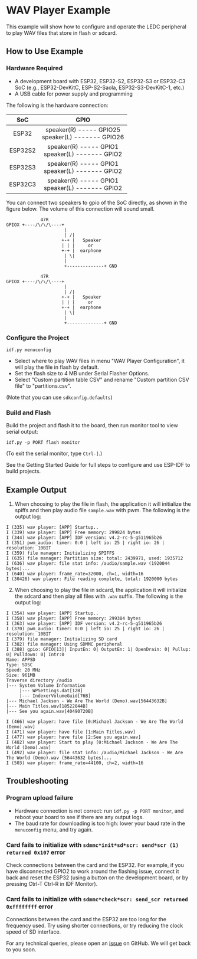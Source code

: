 # WAV Player Example

This example will show how to configure and operate the LEDC peripheral to play WAV files that store in flash or sdcard.

## How to Use Example

### Hardware Required

* A development board with ESP32, ESP32-S2, ESP32-S3 or ESP32-C3 SoC (e.g., ESP32-DevKitC, ESP-S2-Saola, ESP32-S3-DevKitC-1, etc.)
* A USB cable for power supply and programming

The following is the hardware connection:

|SoC|GPIO|
|:---:|:---:|
|ESP32|speaker(R) ----- GPIO25<br />speaker(L) ------- GPIO26|
|ESP32S2|speaker(R) ----- GPIO1<br />speaker(L) ------- GPIO2|
|ESP32S3|speaker(R) ----- GPIO1<br />speaker(L) ------- GPIO2|
|ESP32C3|speaker(R) ----- GPIO1<br />speaker(L) ------- GPIO2|


You can connect two speakers to gpio of the SoC directly, as shown in the figure below. The volume of this connection will sound small.

```
             47R
GPIOX +----/\/\/\----+
                      |    
                      | /|
                     +-+ |   Speaker
                     | | |     or
                     +-+ |  earphone
                      | \|
                      |
                      +--------------+ GND

             47R
GPIOX +----/\/\/\----+
                      |    
                      | /|
                     +-+ |   Speaker
                     | | |     or
                     +-+ |  earphone
                      | \|
                      |
                      +--------------+ GND

```

### Configure the Project

```
idf.py menuconfig
```

* Select where to play WAV files in menu "WAV Player Configuration", it will play the file in flash by default.
* Set the flash size to 4 MB under Serial Flasher Options.
* Select "Custom partition table CSV" and rename "Custom partition CSV file" to "partitions.csv".

(Note that you can use `sdkconfig.defaults`)

### Build and Flash

Build the project and flash it to the board, then run monitor tool to view serial output:

```
idf.py -p PORT flash monitor
```

(To exit the serial monitor, type ``Ctrl-]``.)

See the Getting Started Guide for full steps to configure and use ESP-IDF to build projects.

## Example Output

1. When choosing to play the file in flash, the application it will initialize the spiffs and then play audio file `sample.wav` with pwm.
The following is the output log:

```
I (335) wav player: [APP] Startup..
I (339) wav player: [APP] Free memory: 299824 bytes
I (344) wav player: [APP] IDF version: v4.2-rc-5-g511965b26
I (351) pwm_audio: timer: 0:0 | left io: 25 | right io: 26 | resolution: 10BIT
I (359) file manager: Initializing SPIFFS
I (635) file manager: Partition size: total: 2439971, used: 1935712
I (636) wav player: file stat info: /audio/sample.wav (1920044 bytes)...
I (640) wav player: frame_rate=32000, ch=1, width=16
I (30426) wav player: File reading complete, total: 1920000 bytes
```

2. When choosing to play the file in sdcard, the application it will initialize the sdcard and then play all files with `.wav` suffix.
The following is the output log:

```
I (354) wav player: [APP] Startup..
I (358) wav player: [APP] Free memory: 299384 bytes
I (363) wav player: [APP] IDF version: v4.2-rc-5-g511965b26
I (370) pwm_audio: timer: 0:0 | left io: 25 | right io: 26 | resolution: 10BIT
I (379) file manager: Initializing SD card
I (382) file manager: Using SDMMC peripheral
I (388) gpio: GPIO[13]| InputEn: 0| OutputEn: 1| OpenDrain: 0| Pullup: 0| Pulldown: 0| Intr:0 
Name: APPSD
Type: SDSC
Speed: 20 MHz
Size: 961MB
Traverse directory /audio
|--- System Volume Information
     |--- WPSettings.dat[12B]
     |--- IndexerVolumeGuid[76B]
|--- Michael Jackson - We Are The World (Demo).wav[56443632B]
|--- Main Titles.wav[18522044B]
|--- See you again.wav[40490720B]

I (466) wav player: have file [0:Michael Jackson - We Are The World (Demo).wav]
I (471) wav player: have file [1:Main Titles.wav]
I (477) wav player: have file [2:See you again.wav]
I (482) wav player: Start to play [0:Michael Jackson - We Are The World (Demo).wav]
I (492) wav player: file stat info: /audio/Michael Jackson - We Are The World (Demo).wav (56443632 bytes)...
I (503) wav player: frame_rate=44100, ch=2, width=16
```

## Troubleshooting

### Program upload failure

* Hardware connection is not correct: run `idf.py -p PORT monitor`, and reboot your board to see if there are any output logs.
* The baud rate for downloading is too high: lower your baud rate in the `menuconfig` menu, and try again.

### Card fails to initialize with `sdmmc*init*sd*scr: send*scr (1) returned 0x107` error

Check connections between the card and the ESP32. For example, if you have disconnected GPIO2 to work around the flashing issue, connect it back and reset the ESP32 (using a button on the development board, or by pressing Ctrl-T Ctrl-R in IDF Monitor).

### Card fails to initialize with `sdmmc*check*scr: send_scr returned 0xffffffff` error

Connections between the card and the ESP32 are too long for the frequency used. Try using shorter connections, or try reducing the clock speed of SD interface.

For any technical queries, please open an [issue](https://github.com/espressif/esp-idf/issues) on GitHub. We will get back to you soon.

